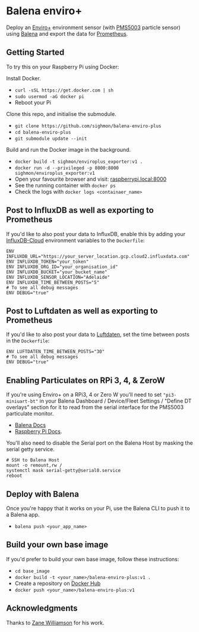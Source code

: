 # Balena enviro+

Deploy an [Enviro+](https://shop.pimoroni.com/products/enviro) environment sensor (with [PMS5003](https://shop.pimoroni.com/products/pms5003-particulate-matter-sensor-with-cable) particle sensor) using [Balena](https://www.balena.io) and export the data for [Prometheus](https://prometheus.io).

## Getting Started

To try this on your Raspberry Pi using Docker:

Install Docker.

* `curl -sSL https://get.docker.com | sh`
* `sudo usermod -aG docker pi`
* Reboot your Pi

Clone this repo, and initialise the submodule.

* `git clone https://github.com/sighmon/balena-enviro-plus`
* `cd balena-enviro-plus`
* `git submodule update --init`

Build and run the Docker image in the background.

* `docker build -t sighmon/enviroplus_exporter:v1 .`
* `docker run -d --privileged -p 8000:8000 sighmon/enviroplus_exporter:v1`
* Open your favourite browser and visit: [raspberrypi.local:8000](http://raspberrypi.local:8000)
* See the running container with `docker ps`
* Check the logs with `docker logs <containaer_name>`

## Post to InfluxDB as well as exporting to Prometheus

If you'd like to also post your data to InfluxDB, enable this by adding your [InfluxDB-Cloud](https://www.influxdata.com/products/influxdb-cloud/) environment variables to the `Dockerfile`:

```env
ENV INFLUXDB_URL="https://your_server_location.gcp.cloud2.influxdata.com"
ENV INFLUXDB_TOKEN="your_token"
ENV INFLUXDB_ORG_ID="your_organisation_id"
ENV INFLUXDB_BUCKET="your_bucket_name"
ENV INFLUXDB_SENSOR_LOCATION="Adelaide"
ENV INFLUXDB_TIME_BETWEEN_POSTS="5"
# To see all debug messages
ENV DEBUG="true"
```

## Post to Luftdaten as well as exporting to Prometheus

If you'd like to also post your data to [Luftdaten](https://meine.luftdaten.info), set the time between posts in the `Dockerfile`:

```env
ENV LUFTDATEN_TIME_BETWEEN_POSTS="30"
# To see all debug messages
ENV DEBUG="true"
```

## Enabling Particulates on RPi 3, 4, & ZeroW

If you're using Enviro+ on a RPi3, 4 or Zero W you'll need to set `"pi3-miniuart-bt"` in your Balena Dashboard / Device/Fleet Settings / "Define DT overlays" section for it to read from the serial interface for the PMS5003 particulate monitor. 

* [Balena Docs](https://www.balena.io/docs/learn/develop/hardware/i2c-and-spi/#using-uart-or-serial-on-raspberry-pi-3) 
* [Raspberry Pi Docs](https://www.raspberrypi.org/documentation/configuration/uart.md).

You'll also need to disable the Serial port on the Balena Host by masking the serial getty service. 

```
# SSH to Balena Host
mount -o remount,rw /
systemctl mask serial-getty@serial0.service
reboot
```

## Deploy with Balena

Once you're happy that it works on your Pi, use the Balena CLI to push it to a Balena app. 

* `balena push <your_app_name>`

## Build your own base image

If you'd prefer to build your own base image, follow these instructions:

* `cd base_image`
* `docker build -t <your_name>/balena-enviro-plus:v1 .`
* Create a repository on [Docker Hub](https://hub.docker.com/)
* `docker push <your_name>/balena-enviro-plus:v1`

## Acknowledgments

Thanks to [Zane Williamson](https://github.com/sepulworld/balena-environ-plus) for his work.
